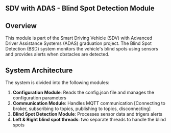 ## SDV with ADAS - Blind Spot Detection Module

## Overview

This module is part of the Smart Driving Vehicle (SDV) with Advanced Driver Assistance Systems (ADAS) graduation project. 
The Blind Spot Detection (BSD) system monitors the vehicle's blind spots using sensors and provides alerts when obstacles are detected.

## System Architecture

The system is divided into the following modules:
1. **Configuration Module**: Reads the config.json file and manages the configuration parameters
2. **Communication Module**: Handles MQTT communication [Connecting to broker, subscribing to topics, publishing to topics, disconnecting]
3. **Blind Spot Detection Module**: Processes sensor data and trigers alerts
4. **Left & Right blind spot threads**: two separate threads to handle the blind spots
